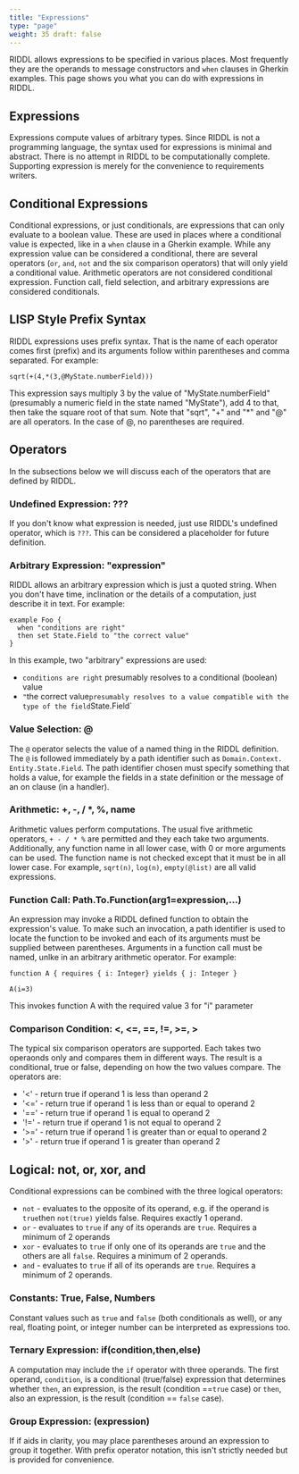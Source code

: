```yaml
---
title: "Expressions"
type: "page"
weight: 35 draft: false
---
```


RIDDL allows expressions to be specified in various places. Most frequently
they are the operands to message constructors and `when` clauses in 
Gherkin examples.  This page shows you what you can do with expressions in 
RIDDL.

## Expressions
Expressions compute values of arbitrary types. Since RIDDL is not a 
programming language, the syntax used for expressions is minimal and 
abstract. There is no attempt in RIDDL to be computationally complete. 
Supporting expression is merely for the convenience to requirements writers.

## Conditional Expressions
Conditional expressions, or just conditionals, are expressions that can only
evaluate to a boolean value. These are used in places where a conditional 
value is expected, like in a `when` clause in a Gherkin example. While any 
expression value can be considered a conditional, there are several 
operators (`or`, `and`, `not` and the six comparison operators) that will 
only yield a conditional value.  Arithmetic operators are not considered 
conditional expression. Function call, field selection, and arbitrary 
expressions are considered conditionals.  

## LISP Style Prefix Syntax
RIDDL expressions uses prefix syntax. That is the name of each operator 
comes first (prefix) and its arguments follow within parentheses and comma 
separated. For example:
```riddl
sqrt(+(4,*(3,@MyState.numberField)))
```
This expression says multiply 3 by the value of "MyState.numberField" 
(presumably a numeric field in the state named "MyState"), add 4 to that, then 
take the square root of that sum. Note that "sqrt", "+" and "*" and "@" are 
all operators. In the case of @, no parentheses are required.


## Operators
In the subsections below we will discuss each of the operators that are 
defined by RIDDL.   

### Undefined Expression: ???
If you don't know what expression is needed, just use RIDDL's undefined 
operator, which is `???`. This can be considered a placeholder for future 
definition. 

### Arbitrary Expression: "expression"
RIDDL allows an arbitrary expression which is just a quoted string. When you
don't have time, inclination or the details of a computation, just describe 
it in text. For example:
```riddl
example Foo {
  when "conditions are right"
  then set State.Field to "the correct value"
}
```
In this example, two "arbitrary" expressions are used: 
* `conditions are right` presumably resolves to a conditional (boolean) value
* `"`the correct value` presumably resolves to a value compatible with the 
  type of the field `State.Field`

### Value Selection: @
The `@` operator selects the value of a named thing in the RIDDL definition. 
The `@` is followed immediately by a path identifier such as `Domain.Context.
Entity.State.Field`. The path identifier chosen must specify something that 
holds a value, for example the fields in a state definition or the message 
of an on clause (in a handler). 

### Arithmetic: +, -, / *, %, name
Arithmetic values perform computations. The usual five arithmetic operators, 
`+ - / * %` are permitted and they each take two arguments.  Additionally, 
any function name in all lower case, with 0 or more arguments can be used. 
The function name is not checked except that it must be in all lower case. 
For example, `sqrt(n)`, `log(n)`, `empty(@list)` are all valid expressions.

### Function Call: Path.To.Function(arg1=expression,...)
An expression may invoke a RIDDL defined function to obtain the expression's 
value. To make such an invocation, a path identifier is used to locate 
the function to be invoked and each of its arguments must be supplied 
between parentheses.  Arguments in a function call must be named, unlke in 
an arbitrary arithmetic operator. For example:
```riddl
function A { requires { i: Integer} yields { j: Integer }

A(i=3) 
```
This invokes function A with the required value 3 for "i" parameter

### Comparison Condition: <, <=, ==, !=, >=, >
The typical six comparison operators are supported. Each takes two operaonds 
only and compares them in different ways. The result is a conditional, true 
or false, depending on how the two values compare. The operators are:
* '<' - return true if operand 1 is less than operand 2
* '<=' - return true if operand 1 is less than or equal to operand 2
* '==' - return true if operand 1 is equal to operand 2
* '!=' - return true if operand 1 is not equal to operand 2
* '>=' - return true if operand 1 is greater than or equal to operand 2
* '>' - return true if operand 1 is greater than operand 2

## Logical: not, or, xor, and
Conditional expressions can be combined with the three logical operators:
* `not` - evaluates to the opposite of its operand, e.g. if the operand is 
  `true`then `not(true)` yields false. Requires exactly 1 operand.
* `or` - evaluates to `true` if any of its operands are `true`. Requires a 
  minimum of 2 operands
* `xor` - evaluates to `true` if only one of its operands are 
  `true` and the others are all `false`. Requires a minimum of 2 operands.
* `and` - evaluates to `true` if all of its operands are `true`. Requires a 
  minimum of 2 operands.

### Constants: True, False, Numbers
Constant values such as `true` and `false` (both conditionals as well), or 
any real, floating point, or integer number can be interpreted as 
expressions too.

### Ternary Expression: if(condition,then,else)
A computation may include the `if` operator with three operands. The first 
operand, `condition`, is a conditional (true/false) expression that determines 
whether `then`, an expression, is the result (condition ==`true` case) or 
`then`, also an expression, is the result (condition == `false` case). 

### Group Expression: (expression)
If if aids in clarity, you may place parentheses around an expression to 
group it together. With prefix operator notation, this isn't strictly needed 
but is provided for convenience. 
